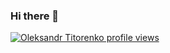 ### Hi there 👋

[![Oleksandr Titorenko profile views](https://u8views.com/api/v1/github/profiles/4950492/views/day-week-month-total-count.svg)](https://u8views.com/github/Golars)
